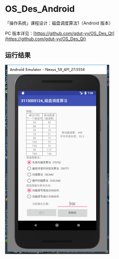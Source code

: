 # OS_Des_Android

「操作系统」课程设计：磁盘调度算法1（Android 版本）

PC 版本详见：[https://github.com/gdut-yy/OS_Des_Qt](https://github.com/gdut-yy/OS_Des_Qt)

## 运行结果

![](os-des-android-01.png)